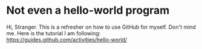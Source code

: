 # Not even a hello-world program
Hi, Stranger.
This is a refresher on how to use GitHub for myself. Don't mind me.
Here is the tutorial I am following: https://guides.github.com/activities/hello-world/
